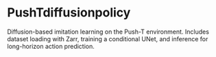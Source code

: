 # PushTdiffusionpolicy
Diffusion-based imitation learning on the Push-T environment. Includes dataset loading with Zarr, training a conditional UNet, and inference for long-horizon action prediction.
